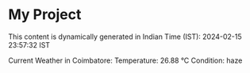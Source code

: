 # My Project

This content is dynamically generated in Indian Time (IST): 2024-02-15 23:57:32 IST


Current Weather in Coimbatore:
Temperature: 26.88 °C
Condition: haze
